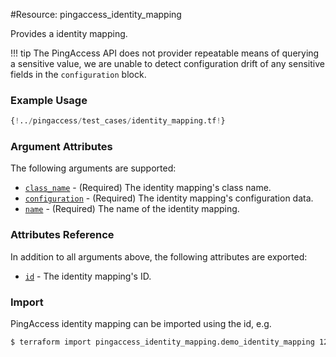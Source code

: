 #Resource: pingaccess_identity_mapping

Provides a identity mapping.

!!! tip
    The PingAccess API does not provider repeatable means of querying a sensitive value, we are unable to detect configuration drift of any sensitive fields in the `configuration` block.

### Example Usage
```terraform
{!../pingaccess/test_cases/identity_mapping.tf!}
```
### Argument Attributes
The following arguments are supported:

- [`class_name`](#class_name) - (Required) The identity mapping's class name.
- [`configuration`](#configuration) - (Required) The identity mapping's configuration data.
- [`name`](#name) - (Required) The name of the identity mapping.

### Attributes Reference
In addition to all arguments above, the following attributes are exported:

- [`id`](#id) - The identity mapping's ID.

### Import
PingAccess identity mapping can be imported using the id, e.g.

```bash
$ terraform import pingaccess_identity_mapping.demo_identity_mapping 123
```